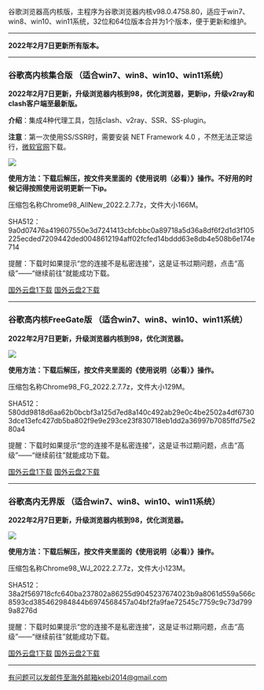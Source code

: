 谷歌浏览器高内核版，主程序为谷歌浏览器内核v98.0.4758.80，适应于win7、win8、win10、win11系统，32位和64位版本合并为1个版本，便于更新和维护。

***

**2022年2月7日更新所有版本。**

***

### 谷歌高内核集合版  （适合win7、win8、win10、win11系统）

**2022年2月7日更新，升级浏览器内核到98，优化浏览器，更新ip，升级v2ray和clash客户端至最新版。**

**介绍**：集成4种代理工具，包括clash、v2ray、SSR、SS-plugin。

**注意**：第一次使用SS/SSR时，需要安装 NET Framework 4.0 ，不然无法正常运行，[微软官网](https://www.microsoft.com/zh-cn/download/details.aspx?id=17718)下载。

![](https://cdn.jsdelivr.net/gh/Alvin9999/pac2/softimag/chrome961128.PNG)

**使用方法：下载后解压，按文件夹里面的《使用说明（必看）》操作。不好用的时候记得按照使用说明更新一下ip。**

压缩包名称Chrome98_AllNew_2022.2.7.7z，文件大小166M。

SHA512：9a0d07476a419607550e3d7241413cbfcbbc0a89718a5d36a8df6f2d1d3f105225ecded7209442ded0048612194aff02fcfed14bddd63e8db4e508b6e174e714

提醒：下载时如果提示“您的连接不是私密连接”，这是证书过期问题，点击“高级”——“继续前往”就能成功下载。

[国外云盘1下载](https://tr101.free4444.xyz/Chrome98_AllNew_2022.2.7.7z) 
[国外云盘2下载](https://tr201.free4444.xyz/Chrome98_AllNew_2022.2.7.7z) 


***

### 谷歌高内核FreeGate版  （适合win7、win8、win10、win11系统）

**2022年2月7日更新，升级浏览器内核到98，优化浏览器。**

![](https://cdn.jsdelivr.net/gh/Alvin9999/pac2/softimag/chrome9611282.PNG)

**使用方法：下载后解压，按文件夹里面的《使用说明（必看）》操作。**

压缩包名称Chrome98_FG_2022.2.7.7z，文件大小129M。

SHA512：580dd9818d6aa62b0bcbf3a125d7ed8a140c492ab29e0c4be2502a4df67303dce13efc427db5ba802f9e9e293ce23f830718eb1dd2a36997b7085ffd75e280a4

提醒：下载时如果提示“您的连接不是私密连接”，这是证书过期问题，点击“高级”——“继续前往”就能成功下载。

[国外云盘1下载](https://tr101.free4444.xyz/Chrome98_FG_2022.2.7.7z) 
[国外云盘2下载](https://tr201.free4444.xyz/Chrome98_FG_2022.2.7.7z) 

***

### 谷歌高内无界版  （适合win7、win8、win10、win11系统）

**2022年2月7日更新，升级浏览器内核到98，优化浏览器。**

![](https://cdn.jsdelivr.net/gh/Alvin9999/pac2/softimag/chrome9611283.PNG)

**使用方法：下载后解压，按文件夹里面的《使用说明（必看）》操作。**

压缩包名称Chrome98_WJ_2022.2.7.7z，文件大小123M。

SHA512：38a2f569718cfc640ba237802a86255d9045237674023b9a8061d559a566c8593cd385462984844b6974568457a04bf2fa9fae72545c7759c9c73d7999a8276d

提醒：下载时如果提示“您的连接不是私密连接”，这是证书过期问题，点击“高级”——“继续前往”就能成功下载。

[国外云盘1下载](https://tr101.free4444.xyz/Chrome98_WJ_2022.2.7.7z) 
[国外云盘2下载](https://tr201.free4444.xyz/Chrome98_WJ_2022.2.7.7z) 


***

有问题可以发邮件至海外邮箱kebi2014@gmail.com